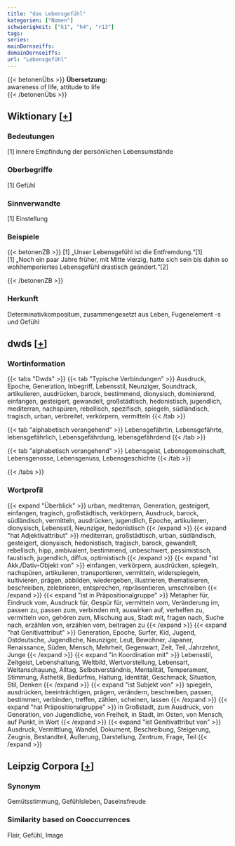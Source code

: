 ```yaml
---
title: "das Lebensgefühl"
kategorien: ["Nomen"]
schwierigkeit: ["k1", "h4", "r13"]
tags:
series:
mainDornseiffs:
domainDornseiffs:
url: "Lebensgefühl"
---
```


{{< betonenÜbs >}}
**Übersetzung:**  
awareness of life, attitude to life  
{{< /betonenÜbs >}}

## Wiktionary [[+](https://de.wiktionary.org/wiki/Lebensgefühl)]

### Bedeutungen
[1] innere Empfindung der persönlichen Lebensumstände  

### Oberbegriffe
[1] Gefühl  

### Sinnverwandte
[1] Einstellung  

### Beispiele
{{< betonenZB >}}
[1] „Unser Lebensgefühl ist die Entfremdung.“[1]  
[1] „Noch ein paar Jahre früher, mit Mitte vierzig, hatte sich sein bis dahin so wohltemperiertes Lebensgefühl drastisch geändert.“[2]  

{{< /betonenZB >}}
### Herkunft
Determinativkompositum, zusammengesetzt aus Leben, Fugenelement -s und Gefühl  



## dwds [[+](https://www.dwds.de/wb/Lebensgefühl)]

### Wortinformation
{{< tabs "Dwds" >}}
{{< tab "Typische Verbindungen" >}}
Ausdruck, Epoche, Generation, Inbegriff, Lebensstil, Neunziger, Soundtrack, artikulieren, ausdrücken, barock, bestimmend, dionysisch, dominierend, einfangen, gesteigert, gewandelt, großstädtisch, hedonistisch, jugendlich, mediterran, nachspüren, rebellisch, spezifisch, spiegeln, südländisch, tragisch, urban, verbreitet, verkörpern, vermitteln
{{< /tab >}}

{{< tab "alphabetisch vorangehend" >}}
Lebensgefährtin, Lebensgefährte, lebensgefährlich, Lebensgefährdung, lebensgefährdend
{{< /tab >}}

{{< tab "alphabetisch vorangehend" >}}
Lebensgeist, Lebensgemeinschaft, Lebensgenosse, Lebensgenuss, Lebensgeschichte
{{< /tab >}}

{{< /tabs >}}

### Wortprofil
{{< expand "Überblick" >}} urban, mediterran, Generation, gesteigert, einfangen, tragisch, großstädtisch, verkörpern, Ausdruck, barock, südländisch, vermitteln, ausdrücken, jugendlich, Epoche, artikulieren, dionysisch, Lebensstil, Neunziger, hedonistisch {{< /expand >}}
{{< expand "hat Adjektivattribut" >}} mediterran, großstädtisch, urban, südländisch, gesteigert, dionysisch, hedonistisch, tragisch, barock, gewandelt, rebellisch, hipp, ambivalent, bestimmend, unbeschwert, pessimistisch, faustisch, jugendlich, diffus, optimistisch {{< /expand >}}
{{< expand "ist Akk./Dativ-Objekt von" >}} einfangen, verkörpern, ausdrücken, spiegeln, nachspüren, artikulieren, transportieren, vermitteln, widerspiegeln, kultivieren, prägen, abbilden, wiedergeben, illustrieren, thematisieren, beschreiben, zelebrieren, entsprechen, repräsentieren, umschreiben {{< /expand >}}
{{< expand "ist in Präpositionalgruppe" >}} Metapher für, Eindruck vom, Ausdruck für, Gespür für, vermitteln vom, Veränderung im, passen zu, passen zum, verbinden mit, auswirken auf, verhelfen zu, vermitteln von, gehören zum, Mischung aus, Stadt mit, fragen nach, Suche nach, erzählen von, erzählen vom, beitragen zu {{< /expand >}}
{{< expand "hat Genitivattribut" >}} Generation, Epoche, Surfer, Kid, Jugend, Ostdeutsche, Jugendliche, Neunziger, Leut, Bewohner, Japaner, Renaissance, Süden, Mensch, Mehrheit, Gegenwart, Zeit, Teil, Jahrzehnt, Junge {{< /expand >}}
{{< expand "in Koordination mit" >}} Lebensstil, Zeitgeist, Lebenshaltung, Weltbild, Wertvorstellung, Lebensart, Weltanschauung, Alltag, Selbstverständnis, Mentalität, Temperament, Stimmung, Ästhetik, Bedürfnis, Haltung, Identität, Geschmack, Situation, Stil, Denken {{< /expand >}}
{{< expand "ist Subjekt von" >}} spiegeln, ausdrücken, beeinträchtigen, prägen, verändern, beschreiben, passen, bestimmen, verbinden, treffen, zählen, scheinen, lassen {{< /expand >}}
{{< expand "hat Präpositionalgruppe" >}} in Großstadt, zum Ausdruck, von Generation, von Jugendliche, von Freiheit, in Stadt, im Osten, von Mensch, auf Punkt, in Wort {{< /expand >}}
{{< expand "ist Genitivattribut von" >}} Ausdruck, Vermittlung, Wandel, Dokument, Beschreibung, Steigerung, Zeugnis, Bestandteil, Äußerung, Darstellung, Zentrum, Frage, Teil {{< /expand >}}

## Leipzig Corpora [[+](https://corpora.uni-leipzig.de/en/res?word=Lebensgefühl&corpusId=deu_newscrawl-public_2018)]


### Synonym
Gemütsstimmung, Gefühlsleben, Daseinsfreude


### Similarity based on Cooccurrences
Flair, Gefühl, Image

